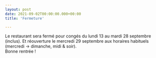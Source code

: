 ```yaml
---
layout: post
date: 2021-09-02T00:00:00.000+00:00
title: 'Fermeture'

---
```

Le restaurant sera fermé pour congés du lundi 13 au mardi 28 septembre (inclus).
Et réouverture le mercredi 29 septembre aux horaires habituels (mercredi -> dimanche, midi & soir).  
Bonne rentrée !
